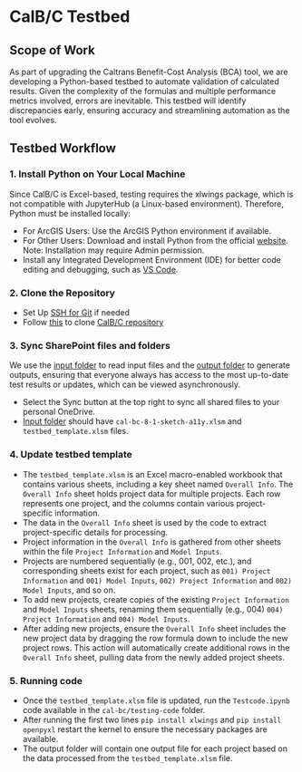 # CalB/C Testbed 

## Scope of Work 
As part of upgrading the Caltrans Benefit-Cost Analysis (BCA) tool, we are developing a Python-based testbed to automate validation of calculated results. Given the complexity of the formulas and multiple performance metrics involved, errors are inevitable. This testbed will identify discrepancies early, ensuring accuracy and streamlining automation as the tool evolves.

## Testbed Workflow
### 1. Install Python on Your Local Machine
Since CalB/C is Excel-based, testing requires the xlwings package, which is not compatible with JupyterHub (a Linux-based environment). Therefore, Python must be installed locally:
- For ArcGIS Users: Use the ArcGIS Python environment if available.
- For Other Users: Download and install Python from the official [website](https://www.python.org/downloads/windows/). Note: Installation may require Admin permission.
- Install any Integrated Development Environment (IDE) for better code editing and debugging, such as [VS Code](https://code.visualstudio.com/).

### 2. Clone the Repository 
- Set Up [SSH for Git](https://docs.github.com/en/authentication/connecting-to-github-with-ssh/adding-a-new-ssh-key-to-your-github-account) if needed 
- Follow [this](https://docs.github.com/en/repositories/creating-and-managing-repositories/cloning-a-repository)  to clone [CalB/C repository](https://github.com/cal-itp/cal-bc)

### 3. Sync SharePoint files and folders
We use the [input folder](https://caltrans.sharepoint.com/:f:/r/sites/DOTHQPMPCalBCUpdate/Shared%20Documents/General/Testbed/Input?csf=1&web=1&e=108b6I) to read input files and the [output folder](https://caltrans.sharepoint.com/:f:/r/sites/DOTHQPMPCalBCUpdate/Shared%20Documents/General/Testbed/Output?csf=1&web=1&e=YcjMFu)  to generate outputs, ensuring that everyone always has access to the most up-to-date test results or updates, which can be viewed asynchronously.
- Select the Sync button at the top right to sync all shared files to your personal OneDrive.
- [Input folder](https://caltrans.sharepoint.com/:f:/r/sites/DOTHQPMPCalBCUpdate/Shared%20Documents/General/Testbed/Input?csf=1&web=1&e=108b6I) should have `cal-bc-8-1-sketch-a11y.xlsm` and `testbed_template.xlsm` files.

### 4. Update testbed template 
- The `testbed_template.xlsm` is an Excel macro-enabled workbook that contains various sheets, including a key sheet named `Overall Info`. The `Overall Info` sheet holds project data for multiple projects. Each row represents one project, and the columns contain various project-specific information.
- The data in the `Overall Info` sheet is used by the code to extract project-specific details for processing.
- Project information in the `Overall Info` is gathered from other sheets within the file `Project Information` and `Model Inputs`.
- Projects are numbered sequentially (e.g., 001, 002, etc.), and corresponding sheets exist for each project, such as `001) Project Information` and `001) Model Inputs`, `002) Project Information` and `002) Model Inputs`, and so on.
- To add new projects, create copies of the existing `Project Information` and `Model Inputs` sheets, renaming them sequentially (e.g., 004) `004) Project Information` and `004) Model Inputs`.
- After adding new projects, ensure the `Overall Info` sheet includes the new project data by dragging the row formula down to include the new project rows. This action will automatically create additional rows in the `Overall Info` sheet, pulling data from the newly added project sheets.

### 5. Running code 
- Once the `testbed_template.xlsm` file is updated, run the `Testcode.ipynb` code available in the `cal-bc/testing-code` folder.
- After running the first two lines `pip install xlwings` and `pip install openpyxl` restart the kernel to ensure the necessary packages are available. 
- The output folder will contain one output file for each project based on the data processed from the `testbed_template.xlsm` file.


